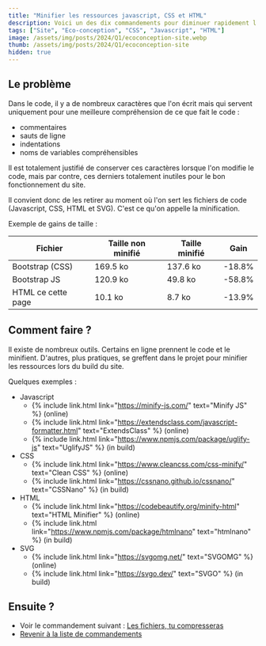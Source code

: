 ```yaml
---
title: "Minifier les ressources javascript, CSS et HTML"
description: Voici un des dix commandements pour diminuer rapidement l'empreinte environnementale d'un site internet.
tags: ["Site", "Eco-conception", "CSS", "Javascript", "HTML"]
image: /assets/img/posts/2024/Q1/ecoconception-site.webp
thumb: /assets/img/posts/2024/Q1/ecoconception-site
hidden: true
---
```


## Le problème 

Dans le code, il y a de nombreux caractères que l'on écrit mais qui servent uniquement pour une meilleure compréhension de ce que fait le code :
- commentaires
- sauts de ligne
- indentations
- noms de variables compréhensibles

Il est totalement justifié de conserver ces caractères lorsque l'on modifie le code, mais par contre, ces derniers totalement inutiles pour le bon fonctionnement du site.

Il convient donc de les retirer au moment où l'on sert les fichiers de code (Javascript, CSS, HTML et SVG). C'est ce qu'on appelle la minification.

Exemple de gains de taille :

| Fichier            | Taille non minifié | Taille minifié | Gain   |
|--------------------|--------------------|----------------|--------|
| Bootstrap (CSS)    | 169.5 ko           | 137.6 ko       | -18.8% |
| Bootstrap JS       | 120.9 ko           | 49.8 ko        | -58.8% |
| HTML ce cette page | 10.1 ko            | 8.7 ko         | -13.9% |

## Comment faire ?

Il existe de nombreux outils. Certains en ligne prennent le code et le minifient. D'autres, plus pratiques, se greffent dans le projet pour minifier les ressources lors du build du site.

Quelques exemples :

- Javascript
  - {% include link.html link="https://minify-js.com/" text="Minify JS" %} (online)
  - {% include link.html link="https://extendsclass.com/javascript-formatter.html" text="ExtendsClass" %} (online)
  - {% include link.html link="https://www.npmjs.com/package/uglify-js" text="UglifyJS" %} (in build)
- CSS
  - {% include link.html link="https://www.cleancss.com/css-minify/" text="Clean CSS" %} (online)
  - {% include link.html link="https://cssnano.github.io/cssnano/" text="CSSNano" %} (in build)
- HTML
  - {% include link.html link="https://codebeautify.org/minify-html" text="HTML Minifier" %} (online)
  - {% include link.html link="https://www.npmjs.com/package/htmlnano" text="htmlnano" %} (in build)
- SVG
  - {% include link.html link="https://svgomg.net/" text="SVGOMG" %} (online)
  - {% include link.html link="https://svgo.dev/" text="SVGO" %} (in build)

## Ensuite ?

- Voir le commandement suivant : [Les fichiers, tu compresseras](08-compresser-fichiers.html)
- [Revenir à la liste de commandements](dix-min-pour-reduire-empreinte-environnementale-site.html)
